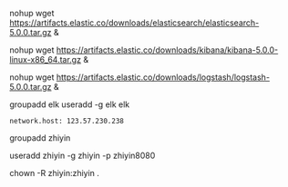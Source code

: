 
nohup wget https://artifacts.elastic.co/downloads/elasticsearch/elasticsearch-5.0.0.tar.gz &

nohup wget https://artifacts.elastic.co/downloads/kibana/kibana-5.0.0-linux-x86_64.tar.gz &

nohup wget https://artifacts.elastic.co/downloads/logstash/logstash-5.0.0.tar.gz &




 groupadd elk
 useradd -g elk elk
 
 
 
```
network.host: 123.57.230.238
```



groupadd zhiyin

useradd zhiyin -g zhiyin -p zhiyin8080

chown -R zhiyin:zhiyin .